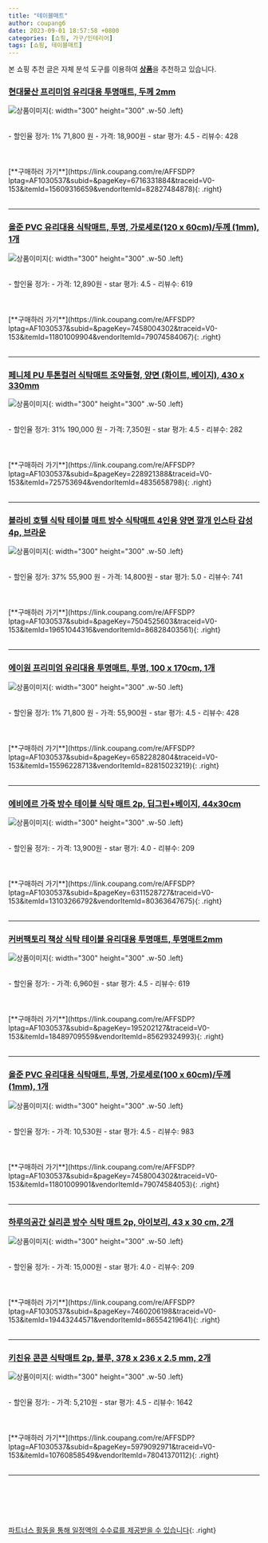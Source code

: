 ```yaml
---
title: "테이블매트"
author: coupang6
date: 2023-09-01 18:57:58 +0800
categories: [쇼핑, 가구/인테리어]
tags: [쇼핑, 테이블매트]
---
```


본 쇼핑 추천 글은 자체 분석 도구를 이용하여 [**상품**](https://link.coupang.com/a/bao1ui)을 추천하고 있습니다.

### [현대물산 프리미엄 유리대용 투명매트, 두께 2mm](https://link.coupang.com/re/AFFSDP?lptag=AF1030537&subid=&pageKey=6716331884&traceid=V0-153&itemId=15609316659&vendorItemId=82827484878)

![상품이미지](https://thumbnail8.coupangcdn.com/thumbnails/remote/230x230ex/image/vendor_inventory/142d/2d8ef41701a79c6e2e51ea7af7eee64d28c70712008de98e67809f685631.jpg){: width="300" height="300" .w-50 .left}


<br>
- 할인율 정가: 1%  71,800   원
- 가격: 18,900원
- star 평가: 4.5
- 리뷰수: 428
<br>
<br>
<br>
<br>
[**구매하러 가기**](https://link.coupang.com/re/AFFSDP?lptag=AF1030537&subid=&pageKey=6716331884&traceid=V0-153&itemId=15609316659&vendorItemId=82827484878){: .right}
<br>
<br>

---

### [올준 PVC 유리대용 식탁매트, 투명, 가로세로(120 x 60cm)/두께 (1mm), 1개](https://link.coupang.com/re/AFFSDP?lptag=AF1030537&subid=&pageKey=7458004302&traceid=V0-153&itemId=11801009904&vendorItemId=79074584067)

![상품이미지](https://thumbnail7.coupangcdn.com/thumbnails/remote/230x230ex/image/retail/images/3562533302860451-fc883201-9302-4121-b998-048973bad5f5.png){: width="300" height="300" .w-50 .left}


<br>
- 할인율 정가: 
- 가격: 12,890원
- star 평가: 4.5
- 리뷰수: 619
<br>
<br>
<br>
<br>
[**구매하러 가기**](https://link.coupang.com/re/AFFSDP?lptag=AF1030537&subid=&pageKey=7458004302&traceid=V0-153&itemId=11801009904&vendorItemId=79074584067){: .right}
<br>
<br>

---

### [페니체 PU 투톤컬러 식탁매트 조약돌형, 양면 (화이트, 베이지), 430 x 330mm](https://link.coupang.com/re/AFFSDP?lptag=AF1030537&subid=&pageKey=228921388&traceid=V0-153&itemId=725753694&vendorItemId=4835658798)

![상품이미지](https://thumbnail6.coupangcdn.com/thumbnails/remote/230x230ex/image/retail/images/5131216359595808-06cdbba1-16ef-44ba-b962-03e0e5d4b7b3.jpg){: width="300" height="300" .w-50 .left}


<br>
- 할인율 정가: 31%  190,000   원
- 가격: 7,350원
- star 평가: 4.5
- 리뷰수: 282
<br>
<br>
<br>
<br>
[**구매하러 가기**](https://link.coupang.com/re/AFFSDP?lptag=AF1030537&subid=&pageKey=228921388&traceid=V0-153&itemId=725753694&vendorItemId=4835658798){: .right}
<br>
<br>

---

### [볼라비 호텔 식탁 테이블 매트 방수 식탁매트 4인용 양면 깔개 인스타 감성 4p, 브라운](https://link.coupang.com/re/AFFSDP?lptag=AF1030537&subid=&pageKey=7504525603&traceid=V0-153&itemId=19651044316&vendorItemId=86828403561)

![상품이미지](https://thumbnail9.coupangcdn.com/thumbnails/remote/230x230ex/image/vendor_inventory/f3ab/882e57a23e0e49bec74fee3765f3fa0e3316b87aed7da782fe98a1d178b2.png){: width="300" height="300" .w-50 .left}


<br>
- 할인율 정가: 37%  55,900   원
- 가격: 14,800원
- star 평가: 5.0
- 리뷰수: 741
<br>
<br>
<br>
<br>
[**구매하러 가기**](https://link.coupang.com/re/AFFSDP?lptag=AF1030537&subid=&pageKey=7504525603&traceid=V0-153&itemId=19651044316&vendorItemId=86828403561){: .right}
<br>
<br>

---

### [에이원 프리미엄 유리대용 투명매트, 투명, 100 x 170cm, 1개](https://link.coupang.com/re/AFFSDP?lptag=AF1030537&subid=&pageKey=6582282804&traceid=V0-153&itemId=15596228713&vendorItemId=82815023219)

![상품이미지](https://thumbnail8.coupangcdn.com/thumbnails/remote/230x230ex/image/vendor_inventory/142d/2d8ef41701a79c6e2e51ea7af7eee64d28c70712008de98e67809f685631.jpg){: width="300" height="300" .w-50 .left}


<br>
- 할인율 정가: 1%  71,800   원
- 가격: 55,900원
- star 평가: 4.5
- 리뷰수: 428
<br>
<br>
<br>
<br>
[**구매하러 가기**](https://link.coupang.com/re/AFFSDP?lptag=AF1030537&subid=&pageKey=6582282804&traceid=V0-153&itemId=15596228713&vendorItemId=82815023219){: .right}
<br>
<br>

---

### [에비에르 가죽 방수 테이블 식탁 매트 2p, 딥그린+베이지, 44x30cm](https://link.coupang.com/re/AFFSDP?lptag=AF1030537&subid=&pageKey=6311528727&traceid=V0-153&itemId=13103266792&vendorItemId=80363647675)

![상품이미지](https://thumbnail8.coupangcdn.com/thumbnails/remote/230x230ex/image/vendor_inventory/d209/1b3e1e4323066ef0f228806d0a4cc456b7a4b0005a85ec747499359e7c4c.jpg){: width="300" height="300" .w-50 .left}


<br>
- 할인율 정가: 
- 가격: 13,900원
- star 평가: 4.0
- 리뷰수: 209
<br>
<br>
<br>
<br>
[**구매하러 가기**](https://link.coupang.com/re/AFFSDP?lptag=AF1030537&subid=&pageKey=6311528727&traceid=V0-153&itemId=13103266792&vendorItemId=80363647675){: .right}
<br>
<br>

---

### [커버팩토리 책상 식탁 테이블 유리대용 투명매트, 투명매트2mm](https://link.coupang.com/re/AFFSDP?lptag=AF1030537&subid=&pageKey=195202127&traceid=V0-153&itemId=18489709559&vendorItemId=85629324993)

![상품이미지](https://thumbnail6.coupangcdn.com/thumbnails/remote/230x230ex/image/retail/images/2023/04/11/11/7/fe747022-c63b-475f-99c4-263c4d31ff7e.jpg){: width="300" height="300" .w-50 .left}


<br>
- 할인율 정가: 
- 가격: 6,960원
- star 평가: 4.5
- 리뷰수: 619
<br>
<br>
<br>
<br>
[**구매하러 가기**](https://link.coupang.com/re/AFFSDP?lptag=AF1030537&subid=&pageKey=195202127&traceid=V0-153&itemId=18489709559&vendorItemId=85629324993){: .right}
<br>
<br>

---

### [올준 PVC 유리대용 식탁매트, 투명, 가로세로(100 x 60cm)/두께 (1mm), 1개](https://link.coupang.com/re/AFFSDP?lptag=AF1030537&subid=&pageKey=7458004302&traceid=V0-153&itemId=11801009901&vendorItemId=79074584053)

![상품이미지](https://thumbnail7.coupangcdn.com/thumbnails/remote/230x230ex/image/retail/images/3562533302860451-fc883201-9302-4121-b998-048973bad5f5.png){: width="300" height="300" .w-50 .left}


<br>
- 할인율 정가: 
- 가격: 10,530원
- star 평가: 4.5
- 리뷰수: 983
<br>
<br>
<br>
<br>
[**구매하러 가기**](https://link.coupang.com/re/AFFSDP?lptag=AF1030537&subid=&pageKey=7458004302&traceid=V0-153&itemId=11801009901&vendorItemId=79074584053){: .right}
<br>
<br>

---

### [하루의공간 실리콘 방수 식탁 매트 2p, 아이보리, 43 x 30 cm, 2개](https://link.coupang.com/re/AFFSDP?lptag=AF1030537&subid=&pageKey=7460206198&traceid=V0-153&itemId=19443244571&vendorItemId=86554219641)

![상품이미지](https://thumbnail9.coupangcdn.com/thumbnails/remote/230x230ex/image/retail/images/1270901669752246-bd294571-8018-4159-8f1d-2718a16e2cb6.jpg){: width="300" height="300" .w-50 .left}


<br>
- 할인율 정가: 
- 가격: 15,000원
- star 평가: 4.0
- 리뷰수: 209
<br>
<br>
<br>
<br>
[**구매하러 가기**](https://link.coupang.com/re/AFFSDP?lptag=AF1030537&subid=&pageKey=7460206198&traceid=V0-153&itemId=19443244571&vendorItemId=86554219641){: .right}
<br>
<br>

---

### [키친유 콘콘 식탁매트 2p, 블루, 378 x 236 x 2.5 mm, 2개](https://link.coupang.com/re/AFFSDP?lptag=AF1030537&subid=&pageKey=5979092971&traceid=V0-153&itemId=10760858549&vendorItemId=78041370112)

![상품이미지](https://thumbnail8.coupangcdn.com/thumbnails/remote/230x230ex/image/rs_quotation_api/jygjmhku/974148a78cf6436a9a927af0a33135fa.jpg){: width="300" height="300" .w-50 .left}


<br>
- 할인율 정가: 
- 가격: 5,210원
- star 평가: 4.5
- 리뷰수: 1642
<br>
<br>
<br>
<br>
[**구매하러 가기**](https://link.coupang.com/re/AFFSDP?lptag=AF1030537&subid=&pageKey=5979092971&traceid=V0-153&itemId=10760858549&vendorItemId=78041370112){: .right}
<br>
<br>

---
<br><br><br><br><br> [파트너스 활동을 통해 일정액의 수수료를 제공받을 수 있습니다](https://link.coupang.com/a/bao1ui){: .right}